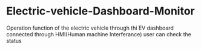# Electric-vehicle-Dashboard-Monitor
Operation function of the electric vehicle through thi EV dashboard connected through HMI(Human machine Interferance) user can check the status
